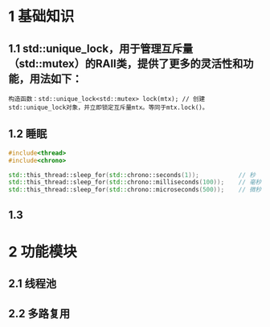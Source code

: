# 1 基础知识 
## 1.1 std::unique_lock，用于管理互斥量（std::mutex）的RAII类，提供了更多的灵活性和功能，用法如下：
    构造函数：std::unique_lock<std::mutex> lock(mtx); // 创建std::unique_lock对象，并立即锁定互斥量mtx。等同于mtx.lock()。

## 1.2 睡眠
```c++
#include<thread>
#include<chrono>

std::this_thread::sleep_for(std::chrono::seconds(1));           // 秒
std::this_thread::sleep_for(std::chrono::milliseconds(100));    // 毫秒
std::this_thread::sleep_for(std::chrono::microseconds(500));    // 微秒
```
## 1.3  

# 2 功能模块
## 2.1 线程池
## 2.2 多路复用